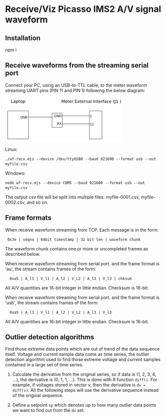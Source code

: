 # Receive/Viz Picasso IMS2 A/V signal waveform

## Installation

npm i

## Receive waveforms from the streaming serial port

Connect your PC, using an USB-to-TTL cable, to the meter waveform streaming UART pins (PIN 11 and PIN 1) following the below diagram:

![Serial connection](./doc/serial-connection.png)

Linux:
```
./wf-recv.mjs --device /dev/ttyUSB0 --baud 921600 --format usb --out myfile.csv

```

Windows:
```
node wf-recv.mjs --device COM5 --baud 921600 --format usb --out myfile.csv

```

The output csv file will be split into multiple files: myfile-0001.csv,
myfile-0002.csv, and so on.

## Frame formats

When receive waveform streaming from TCP. Each message
is in the form:
 ```
  0x3e | seqno | 64bit timestamp | 32 bit len | waveform chunk
```
The waveform chunk contains one or more or uncompleted frames as
described below.

When receive waveform streaming from serial port. and the frame format is
'au', the stream contains frames of the form:
```
  0xa5 | A_l1 | V_l1 | A_l2 | V_L2 | A_l3 | V_l3 | chksum 
```
All A/V quantities are 16-bit integer in little endian. Checksum is 16-bit.

When receive waveform streaming from serial port. and the frame format is
'usb', the stream contains frames of the form:
```
  0xa5 | A_l1 | V_l1 | A_l2 | V_L2 | A_l3 | V_l3
```
All A/V quantities are 16-bit integer in little endian. Checksum is 16-bit.

## Outlier detection algorithms

Find those extreme data points which are out of trend of the data sequence
itself. Voltage and current sample data come as time series, the outlier
detection algorithm used to find those extreme voltage and current samples
contained in a large set of time series.

1. Calculate the derivative from the original series, so if data is (1, 2, 3,
   4, ...), the derivative is (0, 1, 1, ...). This is done with R function
   `diff()`. For example, if voltages stored in vector v, then the derivative
   is `dv = diff(v)`.  All the following steps will use the derivative sequence
   instead of the original sequence.

2. Define a setpoint `sp` which denotes up to how many outlier data points we want
   to find out from the `dv` set.



